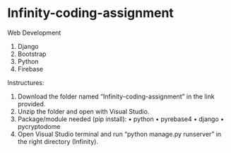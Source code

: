 # Infinity-coding-assignment
Web Development 
1. Django
2. Bootstrap
3. Python
4. Firebase

Instructures: 
1.	Download the folder named “Infinity-coding-assignment” in the link provided. 
2.	Unzip the folder and open with Visual Studio.
3.	Package/module needed (pip install): 
    •	python
    •	pyrebase4
    •	django 
    •	pycryptodome 
4.	Open Visual Studio terminal and run “python manage.py runserver” in the right directory (Infinity).

